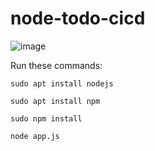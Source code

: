 # node-todo-cicd

![image](https://github.com/Parvej2001/SNassignment/assets/86014533/78809f2b-6613-4847-8a68-1e1a64cc094b)

Run these commands:


`sudo apt install nodejs`


`sudo apt install npm`


`sudo npm install`

`node app.js`

